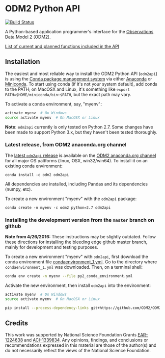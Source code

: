 ODM2 Python API
===============

[![Build Status](https://travis-ci.org/ODM2/ODM2PythonAPI.svg?branch=master)](https://travis-ci.org/ODM2/ODM2PythonAPI)

A Python-based application programmer's interface for the [Observations Data Model 2 (ODM2)](http://odm2.org).

[List of current and planned functions included in the API](https://github.com/ODM2/ODM2PythonAPI/blob/master/doc/APIFunctionList.md)

## Installation

The easiest and most reliable way to install the ODM2 Python API (`odm2api`) is using the [Conda package management system](http://conda.pydata.org/docs/) via either [Anaconda](https://www.continuum.io/downloads) or [Miniconda](http://conda.pydata.org/miniconda.html). To start using conda (if it's not your system default), add conda to the PATH; on MacOSX and Linux, it's something like `export PATH=$HOME/miniconda/bin:$PATH`, but the exact path may vary.

To activate a conda environment, say, "myenv":
```bash
activate myenv  # On Windows
source activate myenv  # On MacOSX or Linux
```

**Note:** `odm2api` currently is only tested on Python 2.7. Some changes have been made to support Python 3.x, but they haven't been tested thoroughly.


### Latest release, from ODM2 anaconda.org channel

The [latest `odm2api` release](https://github.com/ODM2/ODM2PythonAPI/releases) is available on the [ODM2 anaconda.org channel](https://anaconda.org/odm2/odm2api) for all major OS paltforms (linux, OSX, win32/win64). To install it on an existing conda environment:
```
conda install -c odm2 odm2api
```
All dependencies are installed, including Pandas and its dependencies (numpy, etc).

To create a new environment "myenv" with the `odm2api` package:
```
conda create -n myenv -c odm2 python=2.7 odm2api
```

### Installing the development version from the `master` branch on github

**Note from 4/26/2016:** These instructions may be slightly outdated. Follow these directions for installing the bleeding edge github master branch, mainly for development and testing purposes.

To create a new environment "myenv" with `odm2api`, first download the conda environment file [condaenvironment_1.yml](https://raw.githubusercontent.com/ODM2/ODM2PythonAPI/master/condaenvironment_1.yml). Go to the directory where `condaenvironment_1.yml` was downloaded. Then, on a terminal shell:
```bash
conda env create -n myenv --file py2_conda_environment.yml
```
Activate the new environment, then install `odm2api` into the environment:
```bash
activate myenv  # On Windows
source activate myenv  # On MacOSX or Linux

pip install --process-dependency-links git+https://github.com/ODM2/ODM2PythonAPI.git
```

## Credits

This work was supported by National Science Foundation Grants [EAR-1224638](http://www.nsf.gov/awardsearch/showAward?AWD_ID=1224638) and [ACI-1339834](http://www.nsf.gov/awardsearch/showAward?AWD_ID=1339834). Any opinions, findings, and conclusions or recommendations expressed in this material are those of the author(s) and do not necessarily reflect the views of the National Science Foundation.
